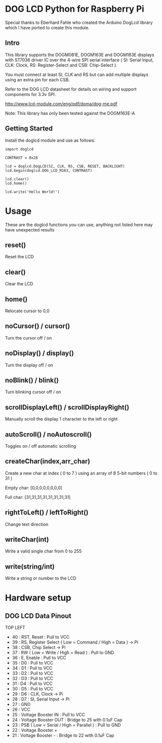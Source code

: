 DOG LCD Python for Raspberry Pi
===============================

Special thanks to Eberhard Fahle who created the Arduino DogLcd library
which I have ported to create this module.

Intro
-----

This library supports the DOGM081E, DOGM163E and DOGM183E displays with ST7036 driver IC over
the 4-wire SPI serial interface ( SI: Serial Input, CLK: Clock, RS: Register-Select and CSB: Chip-Select ).

You must connect at least SI, CLK and RS but can add multiple displays using an extra pin for each CSB.

Refer to the DOG LCD datasheet for details on wiring and support components for 3.3v SPI.

http://www.lcd-module.com/eng/pdf/doma/dog-me.pdf

Note: This library has only been tested against the DOGM163E-A

Getting Started
---------------

Install the doglcd module and use as follows:

    import doglcd
	
	CONTRAST = 0x28

    lcd = doglcd.DogLCD(SI, CLK, RS, CSB, RESET, BACKLIGHT)
    lcd.begin(doglcd.DOG_LCD_M163, CONTRAST)

	lcd.clear()
	lcd.home()

	lcd.write('Hello World!')


Usage
=====
These are the doglcd functions you can use,
anything not listed here may have unexpected results

reset()
-------
Reset the LCD

clear()
-------
Clear the LCD

home()
------
Relocate cursor to 0,0

noCursor() / cursor()
---------------------
Turn the cursor off / on

noDisplay() / display()
-----------------------
Turn the display off / on

noBlink() / blink()
-------------------
Turn blinking cursor off / on

scrollDisplayLeft() / scrollDisplayRight()
------------------------------------------
Manually scroll the display 1 character to the left or right

autoScroll() / noAutoscroll()
-----------------------------
Toggles on / off automatic scrolling

createChar(index,arr_char)
--------------------------
Create a new char at index ( 0 to 7 )
using an array of 8 5-bit numbers ( 0 to 31 )

Empty char:
    [0,0,0,0,0,0,0,0]

Full char:
	[31,31,31,31,31,31,31,31]

rightToLeft() / leftToRight()
-----------------------------
Change text direction

writeChar(int)
--------------
Write a valid single char from 0 to 255

write(string/int)
-------------
Write a string or number to the LCD






Hardware setup
==============

DOG LCD Data Pinout
-------------------

TOP LEFT
* 40 : RST, Reset : Pull to VCC
* 39 : RS, Register Select ( Low = Command / High = Data ) -> Pi
* 38 : CSB, Chip Select -> Pi
* 37 : RW ( Low = Write / High = Read ) : Pull to GND
* 36 : E, Enable : Pull to VCC
* 35 : D0 : Pull to VCC
* 34 : D1 : Pull to VCC
* 33 : D2 : Pull to VCC
* 32 : D3 : Pull to VCC
* 31 : D4 : Pull to VCC
* 30 : D5 : Pull to VCC
* 29 : D6 : CLK, Clock -> Pi
* 28 : D7 : SI, Serial Input -> Pi
* 27 : GND
* 26 : VCC
* 25 : Voltage Booster IN : Pull to VCC
* 24 : Voltage Booster OUT : Bridge to 25 with 0.1uF Cap
* 23 : PSB ( Low = Serial / High = Parallel ) : Pull to GND
* 22 : Voltage Booster +
* 21 : Voltage Booster - : Bridge to 22 with 0.1uF Cap